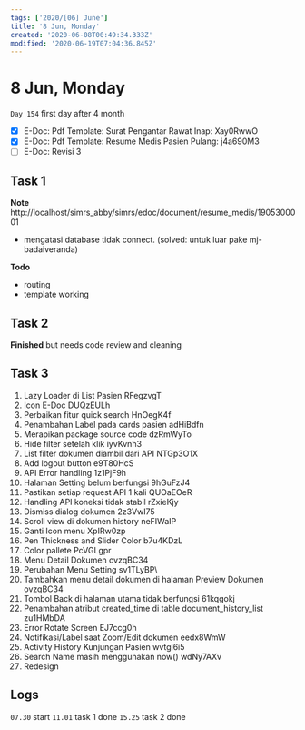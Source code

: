```yaml
---
tags: ['2020/[06] June']
title: '8 Jun, Monday'
created: '2020-06-08T00:49:34.333Z'
modified: '2020-06-19T07:04:36.845Z'
---
```


# 8 Jun, Monday

`Day 154` first day after 4 month

- [x] E-Doc: Pdf Template: Surat Pengantar Rawat Inap: Xay0RwwO
- [x] E-Doc: Pdf Template: Resume Medis Pasien Pulang: j4a690M3
- [ ] E-Doc: Revisi 3

## Task 1
**Note**
http://localhost/simrs_abby/simrs/edoc/document/resume_medis/1905300001
- mengatasi database tidak connect. (solved: untuk luar pake mj-badaiveranda)

**Todo**
- routing
- template working

## Task 2
**Finished**
but needs code review and cleaning

## Task 3
1. Lazy Loader di List Pasien RFegzvgT
2. Icon E-Doc DUQzEULh
3. Perbaikan fitur quick search HnOegK4f
4. Penambahan Label pada cards pasien adHiBdfn
5. Merapikan package source code dzRmWyTo
6. Hide filter setelah klik iyvKvnh3
7. List filter dokumen diambil dari API NTGp3O1X
8. Add logout button e9T80HcS
9. API Error handling 1z1PjF9h 
10. Halaman Setting belum berfungsi 9hGuFzJ4
11. Pastikan setiap request API 1 kali QUOaEOeR
12. Handling API koneksi tidak stabil rZxieKjy
13. Dismiss dialog dokumen 2z3VwI75
14. Scroll view di dokumen history neFIWaIP
15. Ganti Icon menu XpIRw0zp
16. Pen Thickness and Slider Color b7u4KDzL
17. Color pallete PcVGLgpr
18. Menu Detail Dokumen ovzqBC34
19. Perubahan Menu Setting sv1TLyBP\
20. Tambahkan menu detail dokumen di halaman Preview Dokumen ovzqBC34
21. Tombol Back di halaman utama tidak berfungsi 61kqgokj
22. Penambahan atribut created_time di table document_history_list zu1HMbDA
23. Error Rotate Screen EJ7ccg0h
24. Notifikasi/Label saat Zoom/Edit dokumen eedx8WmW
25. Activity History Kunjungan Pasien wvtgl6i5
26. Search Name masih menggunakan now() wdNy7AXv
27. Redesign


## Logs
`07.30` start
`11.01` task 1 done
`15.25` task 2 done
